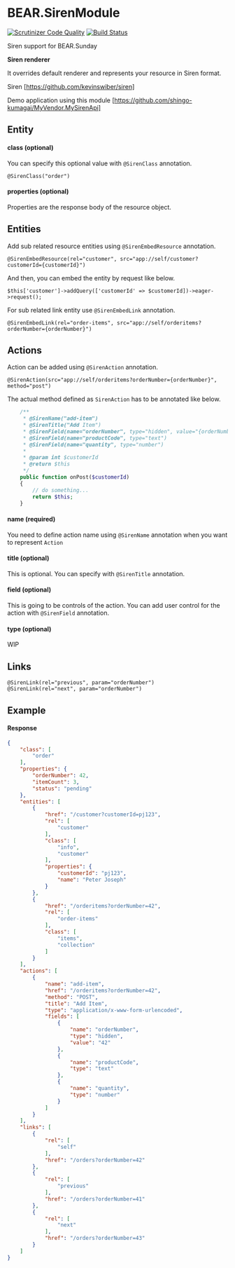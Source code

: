 # BEAR.SirenModule

[![Scrutinizer Code Quality](https://scrutinizer-ci.com/g/shingo-kumagai/BEAR.SirenModule/badges/quality-score.png?b=master)](https://scrutinizer-ci.com/g/shingo-kumagai/BEAR.SirenModule/?branch=master)
[![Build Status](https://travis-ci.org/shingo-kumagai/BEAR.SirenModule.svg?branch=master)](https://travis-ci.org/shingo-kumagai/BEAR.SirenModule)

Siren support for BEAR.Sunday

**Siren renderer**

It overrides default renderer and represents your resource in Siren format.

Siren [https://github.com/kevinswiber/siren]

Demo application using this module [https://github.com/shingo-kumagai/MyVendor.MySirenApi]

## Entity

#### class (optional)

You can specify this optional value with `@SirenClass` annotation.

```
@SirenClass("order")
```

#### properties (optional)

Properties are the response body of the resource object.

## Entities

Add sub related resource entities using `@SirenEmbedResource` annotation.

```
@SirenEmbedResource(rel="customer", src="app://self/customer?customerId={customerId}")
```

And then, you can embed the entity by request like below.

```
$this['customer']->addQuery(['customerId' => $customerId])->eager->request();
```

For sub related link entity use `@SirenEmbedLink` annotation.

```
@SirenEmbedLink(rel="order-items", src="app://self/orderitems?orderNumber={orderNumber}")
```

## Actions

Action can be added using `@SirenAction` annotation.

```
@SirenAction(src="app://self/orderitems?orderNumber={orderNumber}", method="post")
```

The actual method defined as `SirenAction` has to be annotated like below.

```php
    /**
     * @SirenName("add-item")
     * @SirenTitle("Add Item")
     * @SirenField(name="orderNumber", type="hidden", value="{orderNumber}")
     * @SirenField(name="productCode", type="text")
     * @SirenField(name="quantity", type="number")
     *
     * @param int $customerId
     * @return $this
     */
    public function onPost($customerId)
    {
        // do something...
        return $this;
    }
```

#### name (required)

You need to define action name using `@SirenName` annotation when you want to represent `Action`

#### title (optional)

This is optional. You can specify with `@SirenTitle` annotation.

#### field (optional)

This is going to be controls of the action.
You can add user control for the action with `@SirenField` annotation.

#### type (optional)

WIP

## Links

```
@SirenLink(rel="previous", param="orderNumber")
@SirenLink(rel="next", param="orderNumber")
```

## Example

#### Response

```json
{
    "class": [
        "order"
    ],
    "properties": {
        "orderNumber": 42,
        "itemCount": 3,
        "status": "pending"
    },
    "entities": [
        {
            "href": "/customer?customerId=pj123",
            "rel": [
                "customer"
            ],
            "class": [
                "info",
                "customer"
            ],
            "properties": {
                "customerId": "pj123",
                "name": "Peter Joseph"
            }
        },
        {
            "href": "/orderitems?orderNumber=42",
            "rel": [
                "order-items"
            ],
            "class": [
                "items",
                "collection"
            ]
        }
    ],
    "actions": [
        {
            "name": "add-item",
            "href": "/orderitems?orderNumber=42",
            "method": "POST",
            "title": "Add Item",
            "type": "application/x-www-form-urlencoded",
            "fields": [
                {
                    "name": "orderNumber",
                    "type": "hidden",
                    "value": "42"
                },
                {
                    "name": "productCode",
                    "type": "text"
                },
                {
                    "name": "quantity",
                    "type": "number"
                }
            ]
        }
    ],
    "links": [
        {
            "rel": [
                "self"
            ],
            "href": "/orders?orderNumber=42"
        },
        {
            "rel": [
                "previous"
            ],
            "href": "/orders?orderNumber=41"
        },
        {
            "rel": [
                "next"
            ],
            "href": "/orders?orderNumber=43"
        }
    ]
}
```


